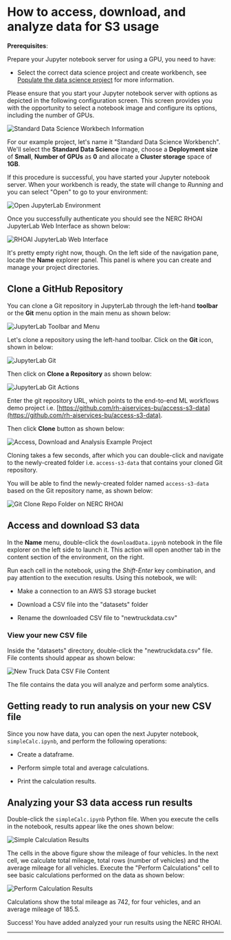 # How to access, download, and analyze data for S3 usage

**Prerequisites**:

Prepare your Jupyter notebook server for using a GPU, you need to have:

- Select the correct data science project and create workbench, see 
[Populate the data science project](../data-science-project/using-projects-the-rhoai.md#populate-the-data-science-project)
for more information.

Please ensure that you start your Jupyter notebook server with options as depicted
in the following configuration screen. This screen provides you with the opportunity
to select a notebook image and configure its options, including the number of GPUs.

![Standard Data Science Workbech Information](images/standard-data-science-workbench.png)

For our example project, let's name it "Standard Data Science Workbench". We'll select the
**Standard Data Science** image, choose a **Deployment size** of **Small**, **Number of GPUs**
as **0** and allocate a **Cluster storage** space of **1GB**.

If this procedure is successful, you have started your Jupyter notebook server.
When your workbench is ready, the state will change to *Running* and you can select
"Open" to go to your environment:

![Open JupyterLab Environment](images/open-jupyter-lab.png)

Once you successfully authenticate you should see the NERC RHOAI JupyterLab Web
Interface as shown below:

![RHOAI JupyterLab Web Interface](images/jupyterlab_web_interface.png)

It's pretty empty right now, though. On the left side of the navigation pane,
locate the **Name** explorer panel. This panel is where you can create and manage
your project directories.

## Clone a GitHub Repository

You can clone a Git repository in JupyterLab through the left-hand **toolbar** or
the **Git** menu option in the main menu as shown below:

![JupyterLab Toolbar and Menu](images/jupyterlab-toolbar-main-menu.jpg)

Let's clone a repository using the left-hand toolbar. Click on the **Git** icon,
shown in below:

![JupyterLab Git](images/jupyterlab_git.png)

Then click on **Clone a Repository** as shown below:

![JupyterLab Git Actions](images/jupyterlab_git_actions.png)

Enter the git repository URL, which points to the end-to-end ML workflows demo
project i.e. [https://github.com/rh-aiservices-bu/access-s3-data](https://github.com/rh-aiservices-bu/access-s3-data).

Then click **Clone** button as shown below:

![Access, Download and Analysis Example Project](images/access-download-and-analysis-s3-data-git-repo.png)

Cloning takes a few seconds, after which you can double-click and navigate to the
newly-created folder i.e. `access-s3-data` that contains your cloned Git repository.

You will be able to find the newly-created folder named `access-s3-data` based on
the Git repository name, as shown below:

![Git Clone Repo Folder on NERC RHOAI](images/rhoai-git-cloned-repo.jpg)

## Access and download S3 data

In the **Name** menu, double-click the `downloadData.ipynb` notebook in the file
explorer on the left side to launch it. This action will open another tab in the
content section of the environment, on the right.

Run each cell in the notebook, using the *Shift-Enter* key combination, and pay
attention to the execution results. Using this notebook, we will:

- Make a connection to an AWS S3 storage bucket

- Download a CSV file into the "datasets" folder

- Rename the downloaded CSV file to "newtruckdata.csv"

### View your new CSV file

Inside the "datasets" directory, double-click the "newtruckdata.csv" file. File
contents should appear as shown below:

![New Truck Data CSV File Content](images/newtruckdata.jpg)

The file contains the data you will analyze and perform some analytics.

## Getting ready to run analysis on your new CSV file

Since you now have data, you can open the next Jupyter notebook, `simpleCalc.ipynb`,
and perform the following operations:

- Create a dataframe.

- Perform simple total and average calculations.

- Print the calculation results.

## Analyzing your S3 data access run results

Double-click the `simpleCalc.ipynb` Python file. When you execute the cells in the
notebook, results appear like the ones shown below:

![Simple Calculation Results](images/running-simple-calculation.jpg)

The cells in the above figure show the mileage of four vehicles. In the next cell,
we calculate total mileage, total rows (number of vehicles) and the average mileage
for all vehicles. Execute the "Perform Calculations" cell to see basic calculations
performed on the data as shown below:

![Perform Calculation Results](images/perform_calculation_results.jpg)

Calculations show the total mileage as 742, for four vehicles, and an average
mileage of 185.5.

Success! You have added analyzed your run results using the NERC RHOAI.

---
